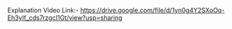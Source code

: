 Explanation Video Link:- https://drive.google.com/file/d/1yn0g4Y2SXoOq-Eh3yIf_cds7rzgcI1Gt/view?usp=sharing
